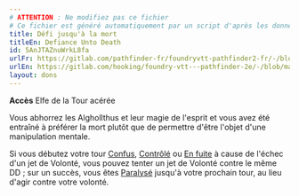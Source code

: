 ```yaml
---
# ATTENTION : Ne modifiez pas ce fichier
# Ce fichier est généré automatiquement par un script d'après les données du module Foundry VTT officiel et de sa traduction
title: Défi jusqu'à la mort
titleEn: Defiance Unto Death
id: 5AnJTAZnuWrkL8fa
urlFr: https://gitlab.com/pathfinder-fr/foundryvtt-pathfinder2-fr/-/blob/master/data/feats/5AnJTAZnuWrkL8fa.htm
urlEn: https://gitlab.com/hooking/foundry-vtt---pathfinder-2e/-/blob/master/packs/data/feats.db/defiance-unto-death.json
layout: dons
---
```

**Accès** Elfe de la Tour acérée

Vous abhorrez les Alghollthus et leur magie de l'esprit et vous avez été entraîné à préférer la mort plutôt que de permettre d'être l'objet d'une manipulation mentale.

Si vous débutez votre tour [Confus](../conditions/confus.html), [Contrôlé](../conditions/contrôlé.html) ou [En fuite](../conditions/en-fuite.html) à cause de l'échec d'un jet de Volonté, vous pouvez tenter un jet de Volonté contre le même DD ; sur un succès, vous êtes [Paralysé](../conditions/paralysé.html) jusqu'à votre prochain tour, au lieu d'agir contre votre volonté.
